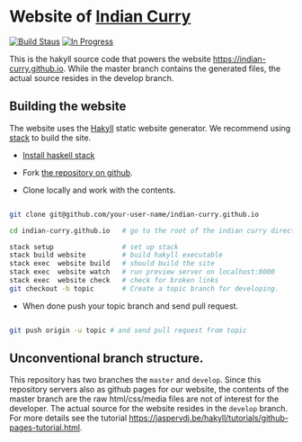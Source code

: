# Website of [Indian Curry]

[![Build Staus][travis-status]][travis-indian-curry]
[![In Progress][waffle-inprogress]][waffle-indian-curry]

This is the hakyll source code that powers the website
<https://indian-curry.github.io>. While the master branch contains the
generated files, the actual source resides in the develop branch.


## Building the website

The website uses the [Hakyll] static website generator. We recommend
using [stack] to build the site.

* [Install haskell stack]

* Fork [the repository on github][repo].

* Clone locally and work with the contents.

```bash

git clone git@github.com/your-user-name/indian-curry.github.io

cd indian-curry.github.io   # go to the root of the indian curry directory.

stack setup                 # set up stack
stack build website         # build hakyll executable
stack exec  website build   # should build the site
stack exec  website watch   # run preview server on localhost:8000
stack exec  website check   # check for broken links
git checkout -b topic       # Create a topic branch for developing.

```

* When done push your topic branch and send pull request.

```bash

git push origin -u topic # and send pull request from topic

```

## Unconventional branch structure.

This repository has two branches the `master` and `develop`. Since
this repository servers also as github pages for our website, the
contents of the master branch are the raw html/css/media files are not
of interest for the developer.  The actual source for the website
resides in the `develop` branch. For more details see the tutorial
<https://jaspervdj.be/hakyll/tutorials/github-pages-tutorial.html>.



[indian curry]: <https://indian-curry.github.io> "Indian curry homepage"
[install haskell stack]: <https://docs.haskellstack.org/en/stable/README/> "Install haskell stack"
[stack]: <https://docs.haskellstack.org/en/stable/README/> "Haskell Stack"
[hakyll]: <https://jaspervdj.be/hakyll/> "Hakyll website generator"
[repo]: <https://github.com/indian-curry/indian-curry.github.io>

[waffle-indian-curry]:   <http://waffle.io/indian-curry/indian-curry.github.io>
[waffle-inprogress]: <https://badge.waffle.io/indian-curry/indian-curry.github.io.svg?label=waffle%3Ain%20progress&title=In%20Progress>
[travis-status]: <https://travis-ci.org/indian-curry/indian-curry.github.io.svg?branch=develop> "Build status"
[travis-indian-curry]: <https://travis-ci.org/indian-curry/indian-curry.github.io> "Build status"


